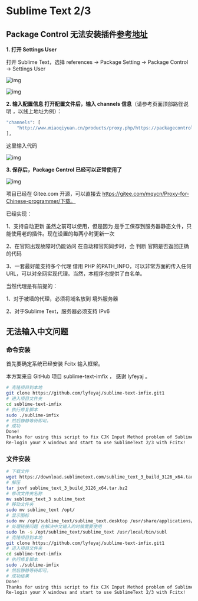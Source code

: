 # Sublime Text 2/3

## Package Control 无法安装插件[参考地址](https://www.jianshu.com/p/eb3924bc5708)

**1. 打开 Settings User**

打开 Sublime Text，选择 references -> Package Setting -> Package Control -> Settings User



![img](https://upload-images.jianshu.io/upload_images/3589738-115599e7e0262438.png?imageMogr2/auto-orient/strip|imageView2/2/w/654/format/webp)

![img](https://upload-images.jianshu.io/upload_images/3589738-f7440706327ae0f2.png?imageMogr2/auto-orient/strip|imageView2/2/w/1024/format/webp)

**2. 输入配置信息 打开配置文件后，输入 channels 信息**（请参考页面顶部路径说明 ，以线上地址为例）：



```bash
"channels": [
    "http://www.miaoqiyuan.cn/products/proxy.php/https://packagecontrol.io/channel_v3.json"
],
```

这里输入代码

![img](https://upload-images.jianshu.io/upload_images/3589738-a87b90d6f4284320.png?imageMogr2/auto-orient/strip|imageView2/2/w/760/format/webp)



**3. 保存后，Package Control 已经可以正常使用了**

![img](https:////upload-images.jianshu.io/upload_images/3589738-a46b5e48d8b32994.png?imageMogr2/auto-orient/strip|imageView2/2/w/736/format/webp)

项目已经在 Gitee.com 开源，可以直接去 https://gitee.com/mqycn/Proxy-for-Chinese-programmer/下载。

已经实现：

1、支持自动更新 虽然之前可以使用，但是因为 是手工保存到服务器静态文件，只能使用老的插件。现在设置的每两小时更新一次

2、在官网出现故障时仍能访问 在自动和官网同步时，会 判断 官网是否返回正确的代码

3、一套最好能支持多个代理 借用 PHP 的PATH_INFO，可以非常方面的传入任何 URL，可以对全网实现代理。当然，本程序也提供了白名单。

当然代理是有前提的：

1、对于被墙的代理，必须将域名放到 境外服务器

2、对于Sublime Text，服务器必须支持 IPv6

## 无法输入中文问题

### 命令安装

首先要确定系统已经安装 Fcitx 输入框架。

本方案来自 GitHub 项目 sublime-text-imfix ， 感谢 lyfeyaj 。

```bash
# 克隆项目到本地
git clone https://github.com/lyfeyaj/sublime-text-imfix.git1
# 进入项目文件夹
cd sublime-text-imfix
# 执行修复脚本
sudo ./sublime-imfix
# 然后静静等待即可。
# 成功
Done!
Thanks for using this script to fix CJK Input Method problem of SublimeText 2/3.
Re-login your X windows and start to use SublimeText 2/3 with Fcitx!
```

### 文件安装

```bash
# 下载文件
wget https://download.sublimetext.com/sublime_text_3_build_3126_x64.tar.bz2
# 解压
tar jxvf sublime_text_3_build_3126_x64.tar.bz2
# 修改文件夹名称
mv sublime_text_3 sublime_text
# 移动文件夹 
sudo mv sublime_text /opt/
# 显示图标
sudo mv /opt/sublime_text/sublime_text.desktop /usr/share/applications/
# 处理链接问题 在解决中文输入的时候需要使用
sudo ln -s /opt/sublime_text/sublime_text /usr/local/bin/subl
# 克隆项目到本地
git clone https://github.com/lyfeyaj/sublime-text-imfix.git1
# 进入项目文件夹
cd sublime-text-imfix
# 执行修复脚本
sudo ./sublime-imfix
# 然后静静等待即可。
# 成功结果
Done!
Thanks for using this script to fix CJK Input Method problem of SublimeText 2/3.
Re-login your X windows and start to use SublimeText 2/3 with Fcitx!
```

